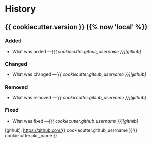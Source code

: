 # History

## {{ cookiecutter.version }} ({% now 'local' %})

### Added

- What was added _―[{{ cookiecutter.github_username }}][github]_

### Changed

- What was changed _―[{{ cookiecutter.github_username }}][github]_

### Removed

- What was removed _―[{{ cookiecutter.github_username }}][github]_

### Fixed

- What was fixed _―[{{ cookiecutter.github_username }}][github]_

<!-- Markdown link & img dfn's -->

[github]: https://github.com/{{ cookiecutter.github_username }}/{{ cookiecutter.pkg_name }}
